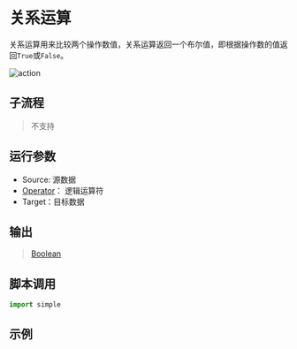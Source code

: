 # 关系运算 
关系运算用来比较两个操作数值，关系运算返回一个布尔值，即根据操作数的值返回`True`或`False`。

![action](./images/2022-11-17_184608.png ':size=90%')



## 子流程

> 不支持

## 运行参数

* Source: 源数据
* [Operator](./enums/RelationalOperators.md)： 逻辑运算符
* Target：目标数据


## 输出

> [Boolean](./types/Boolean.md)

## 脚本调用

```python
import simple


```

## 示例

